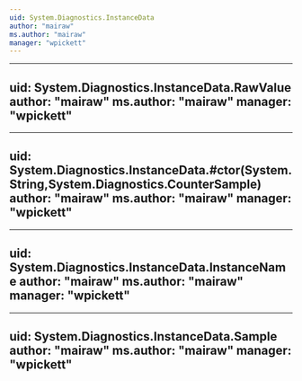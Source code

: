```yaml
---
uid: System.Diagnostics.InstanceData
author: "mairaw"
ms.author: "mairaw"
manager: "wpickett"
---
```


---
uid: System.Diagnostics.InstanceData.RawValue
author: "mairaw"
ms.author: "mairaw"
manager: "wpickett"
---

---
uid: System.Diagnostics.InstanceData.#ctor(System.String,System.Diagnostics.CounterSample)
author: "mairaw"
ms.author: "mairaw"
manager: "wpickett"
---

---
uid: System.Diagnostics.InstanceData.InstanceName
author: "mairaw"
ms.author: "mairaw"
manager: "wpickett"
---

---
uid: System.Diagnostics.InstanceData.Sample
author: "mairaw"
ms.author: "mairaw"
manager: "wpickett"
---
